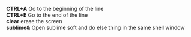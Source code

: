 **CTRL+A** Go to the beginning of the line    
**CTRL+E** Go to the end of the line    
**clear** erase the screen   
**sublime&** Open sublime soft and do else thing in the same shell window   
